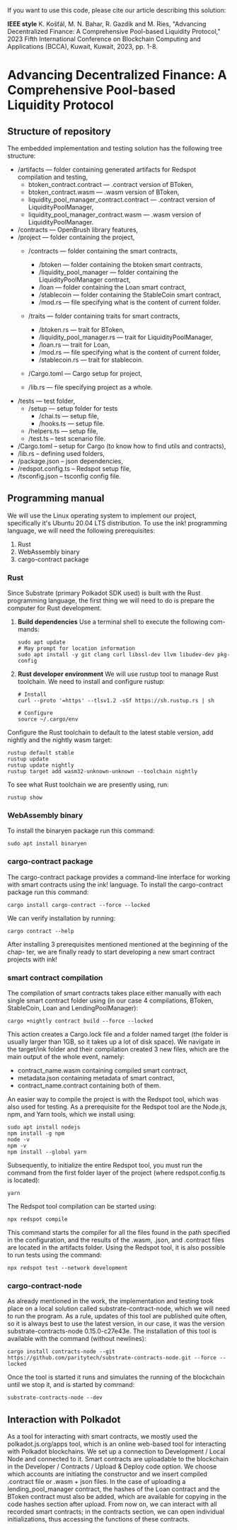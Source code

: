If you want to use this code, please cite our article describing this solution:

**IEEE style** K. Košťál, M. N. Bahar, R. Gazdík and M. Ries, "Advancing Decentralized Finance: A Comprehensive Pool-based Liquidity Protocol," 2023 Fifth International Conference on Blockchain Computing and Applications (BCCA), Kuwait, Kuwait, 2023, pp. 1-8.
# Advancing Decentralized Finance: A Comprehensive Pool-based Liquidity Protocol

## Structure of repository

The embedded implementation and testing solution has the following tree structure:

- /artifacts — folder containing generated artifacts for Redspot compilation
    and testing,
    - btoken_contract.contract — .contract version of BToken,
    - btoken_contract.wasm — .wasm version of BToken,
    - liquidity_pool_manager_contract.contract — .contract version of
          LiquidityPoolManager,
    - liquidity_pool_manager_contract.wasm — .wasm version of LiquidityPoolManager.
- /contracts — OpenBrush library features,
- /project — folder containing the project,
    - /contracts — folder containing the smart contracts,
        - /btoken — folder containing the btoken smart contracts,
        - /liquidity_pool_manager — folder containing the LiquidityPoolManager contract,
        - /loan — folder containing the Loan smart contract,
        - /stablecoin — folder containing the StableCoin smart contract,
        - /mod.rs — file specifying what is the content of current folder.

    - /traits — folder containing traits for smart contracts,
        - /btoken.rs — trait for BToken,
        - /liquidity_pool_manager.rs — trait for LiquidityPoolManager,
        - /loan.rs — trait for Loan,
        - /mod.rs — file specifying what is the content of current folder,
        - /stablecoin.rs — trait for stablecoin.
    - /Cargo.toml — Cargo setup for project,
    - /lib.rs — file specifying project as a whole.
- /tests — test folder,
    - /setup — setup folder for tests
        - /chai.ts — setup file,
        - /hooks.ts — setup file.
    - /helpers.ts — setup file,
    - /test.ts – test scenario file.
- /Cargo.toml – setup for Cargo (to know how to find utils and contracts),
- /lib.rs – defining used folders,
- /package.json – json dependencies,
- /redspot.config.ts – Redspot setup file,
- /tsconfig.json – tsconfig config file.


## Programming manual

We will use the Linux operating system to implement our project, specifically it's Ubuntu 20.04 LTS distribution. To use the ink! programming language, we will need the following prerequisites:

1. Rust
2. WebAssembly binary
3. cargo-contract package

### Rust

Since Substrate (primary Polkadot SDK used) is built with the Rust programming language, the first thing we will need to do is prepare the computer for Rust
development.

1. **Build dependencies** Use a terminal shell to execute the following com-
mands:
    ```SQF
    sudo apt update
    # May prompt for location information
    sudo apt install -y git clang curl libssl-dev llvm libudev-dev pkg-config
    ```
2. **Rust developer environment** We will use rustup tool to manage Rust
toolchain. We need to install and configure rustup:
    ```SQF
    # Install
    curl --proto '=https' --tlsv1.2 -sSf https://sh.rustup.rs | sh
    
    # Configure
    source ~/.cargo/env
    ```

Configure the Rust toolchain to default to the latest stable version, add nightly
and the nightly wasm target:

```SQF
rustup default stable
rustup update
rustup update nightly
rustup target add wasm32-unknown-unknown --toolchain nightly   
```
To see what Rust toolchain we are presently using, run:
```SQF
rustup show
```

### WebAssembly binary

To install the binaryen package run this command:
```SQF
sudo apt install binaryen
```

### cargo-contract package

The cargo-contract package provides a command-line interface for working with
smart contracts using the ink! language. To install the cargo-contract package run
this command:
```SQF
cargo install cargo-contract --force --locked
```

We can verify installation by running:
```SQF
cargo contract --help
```

After installing 3 prerequisites mentioned mentioned at the beginning of the chap-
ter, we are finally ready to start developing a new smart contract projects with
ink!

### smart contract compilation

The compilation of smart contracts takes place either manually with each single
smart contract folder using (in our case 4 compilations, BToken, StableCoin, Loan
and LendingPoolManager):
```SQF
cargo +nightly contract build --force --locked
```
This action creates a Cargo.lock file and a folder named target (the folder is usually larger than 1GB, so it takes up a lot of disk space). We navigate in the target/ink folder and their compilation created 3 new files, which are the main output of the whole event, namely:

- contract_name.wasm containing compiled smart contract,
- metadata.json containing metadata of smart contract,
- contract_name.contract containing both of them.

An easier way to compile the project is with the Redspot tool, which was also used
for testing. As a prerequisite for the Redspot tool are the Node.js, npm, and Yarn
tools, which we install using:
```SQF
sudo apt install nodejs
npm install -g npm
node -v
npm -v
npm install --global yarn
```
Subsequently, to initialize the entire Redspot tool, you must run the command
from the first folder layer of the project (where redspot.config.ts is located):

```
yarn
```

The Redspot tool compilation can be started using:

```
npx redspot compile
```
This command starts the compiler for all the files found in the path specified in the configuration, and the results of the .wasm, .json, and .contract files are located in the artifacts folder. Using the Redspot tool, it is also possible to run tests using the command:

```
npx redspot test --network development
```

### cargo-contract-node

As already mentioned in the work, the implementation and testing took place
on a local solution called substrate-contract-node, which we will need to run the
program. As a rule, updates of this tool are published quite often, so it is always
best to use the latest version, in our case, it was the version substrate-contracts-node 0.15.0-c27e43e. The installation of this tool is available with the command (without newlines):

```SQF
cargo install contracts-node --git https://github.com/paritytech/substrate-contracts-node.git --force --locked
```
Once the tool is started it runs and simulates the running of the blockchain until
we stop it, and is started by command:

```
substrate-contracts-node --dev
```

## Interaction with Polkadot

As a tool for interacting with smart contracts, we mostly used the polkadot.js.org/apps tool, which is an online web-based tool for interacting with Polkadot blockchains.
We set up a connection to Development / Local Node and connected to it. Smart contracts are uploadable to the blockchain in the Developer / Contracts / Upload & Deploy code option. We choose which accounts
are initiating the constructor and we insert compiled .contract file or .wasm + json
files. In the case of uploading a lending_pool_manager contract, the hashes of the
Loan contract and the BToken contract must also be added, which are available
for copying in the code hashes section after upload. From now on, we can interact
with all recorded smart contracts; in the contracts section, we can open individual
initializations, thus accessing the functions of these contracts.

